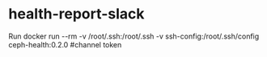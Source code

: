 # health-report-slack

Run
docker run --rm -v /root/.ssh:/root/.ssh -v ssh-config:/root/.ssh/config ceph-health:0.2.0 #channel token
